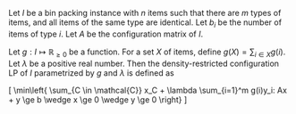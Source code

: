 Let $I$ be a bin packing instance with $n$ items such that there are
$m$ types of items, and all items of the same type are identical.
Let $b_i$ be the number of items of type $i$.
Let $A$ be the configuration matrix of $I$.

Let $g: I \mapsto \mathbb{R}_{\ge 0}$ be a function.
For a set $X$ of items, define $g(X) = \sum_{i \in X} g(i)$.
Let $\lambda$ be a positive real number.
Then the density-restricted configuration LP of $I$
parametrized by $g$ and $\lambda$ is defined as

\[ \min\left\{ \sum_{C \in \mathcal{C}} x_C + \lambda \sum_{i=1}^m g(i)y_i:
Ax + y \ge b \wedge x \ge 0 \wedge y \ge 0 \right\} \]
